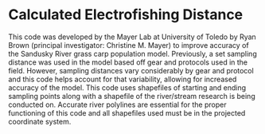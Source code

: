 # Calculated Electrofishing Distance
This code was developed by the Mayer Lab at University of Toledo by Ryan Brown (principal investigator: Christine M. Mayer) to improve accuracy of the Sandusky River grass carp population model. Previously, a set sampling distance was used in the model based off gear and protocols used in the field. However, sampling distances vary considerably by gear and protocol and this code helps account for that variability, allowing for increased accuracy of the model. This code uses shapefiles of starting and ending sampling points along with a shapefile of the river/stream research is being conducted on. Accurate river polylines are essential for the proper functioning of this code and all shapefiles used must be in the projected coordinate system.
